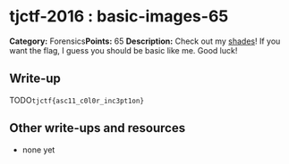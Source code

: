 # tjctf-2016 : basic-images-65

**Category:** Forensics**Points:** 65
**Description:** Check out my <a href="|shades.png|">shades</a>! If you want the flag, I guess you should be basic like me. Good luck!

## Write-up

TODO`tjctf{asc11_c0l0r_inc3pt1on}`

## Other write-ups and resources

* none yet